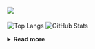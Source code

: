 ![](https://komarev.com/ghpvc/?username=chck&color=blueviolet)

<p align="left"> 
  <img alt="Top Langs" align="center" height="150" src="https://github-readme-stats-nine-umber-51.vercel.app/api/top-langs/?username=chck&layout=compact&count_private=true&show_icons=true&show_icons=true&theme=buefy" />
  <img alt="GitHub Stats" align="center" height="150" src="https://github-readme-stats-nine-umber-51.vercel.app/api?username=chck&count_private=true&show_icons=true&show_icons=true&theme=buefy" />
</p>

<details>
  <summary><b>Read more</b></summary>
  <br>

  <!--START_SECTION:waka-->
**🐱 My GitHub Data** 

> 📦 67.6 kB Used in GitHub's Storage 
 > 
> 🏆 369 Contributions in the Year 2023
 > 
> 💼 Opted to Hire
 > 
> 📜 134 Public Repositories 
 > 
> 🔑 19 Private Repositories 
 > 
**I'm a Night 🦉** 

```text
🌞 Morning                1230 commits        ████░░░░░░░░░░░░░░░░░░░░░   15.92 % 
🌆 Daytime                1977 commits        ██████░░░░░░░░░░░░░░░░░░░   25.58 % 
🌃 Evening                2138 commits        ███████░░░░░░░░░░░░░░░░░░   27.67 % 
🌙 Night                  2383 commits        ████████░░░░░░░░░░░░░░░░░   30.84 % 
```
📅 **I'm Most Productive on Monday** 

```text
Monday                   1744 commits        ██████░░░░░░░░░░░░░░░░░░░   22.57 % 
Tuesday                  1625 commits        █████░░░░░░░░░░░░░░░░░░░░   21.03 % 
Wednesday                1094 commits        ████░░░░░░░░░░░░░░░░░░░░░   14.16 % 
Thursday                 1417 commits        █████░░░░░░░░░░░░░░░░░░░░   18.34 % 
Friday                   763 commits         ██░░░░░░░░░░░░░░░░░░░░░░░   09.87 % 
Saturday                 368 commits         █░░░░░░░░░░░░░░░░░░░░░░░░   04.76 % 
Sunday                   717 commits         ██░░░░░░░░░░░░░░░░░░░░░░░   09.28 % 
```


📊 **This Week I Spent My Time On** 

```text
💬 Programming Languages: 
Other                    21 hrs 35 mins      █████████████████████░░░░   84.08 % 
Rust                     2 hrs 29 mins       ██░░░░░░░░░░░░░░░░░░░░░░░   09.69 % 
Python                   1 hr 1 min          █░░░░░░░░░░░░░░░░░░░░░░░░   04.00 % 
TOML                     9 mins              ░░░░░░░░░░░░░░░░░░░░░░░░░   00.62 % 
Ruby                     7 mins              ░░░░░░░░░░░░░░░░░░░░░░░░░   00.47 % 

🔥 Editors: 
Chrome                   21 hrs 34 mins      █████████████████████░░░░   84.06 % 
CLion                    2 hrs 17 mins       ██░░░░░░░░░░░░░░░░░░░░░░░   08.94 % 
PyCharm                  1 hr 3 mins         █░░░░░░░░░░░░░░░░░░░░░░░░   04.14 % 
Neovim                   40 mins             █░░░░░░░░░░░░░░░░░░░░░░░░   02.65 % 
WebStorm                 1 min               ░░░░░░░░░░░░░░░░░░░░░░░░░   00.12 % 
```

**I Mostly Code in Python** 

```text
Python                   40 repos            ████████░░░░░░░░░░░░░░░░░   32.00 % 
Jupyter Notebook         20 repos            ████░░░░░░░░░░░░░░░░░░░░░   16.00 % 
Rust                     7 repos             █░░░░░░░░░░░░░░░░░░░░░░░░   05.60 % 
Dockerfile               4 repos             █░░░░░░░░░░░░░░░░░░░░░░░░   03.20 % 
Shell                    3 repos             █░░░░░░░░░░░░░░░░░░░░░░░░   02.40 % 
```



**Timeline**

![Lines of Code chart](https://raw.githubusercontent.com/chck/chck/main/assets/bar_graph.png)


 Last Updated on 2023-07-23 01:50 UTC
<!--END_SECTION:waka-->
</details>

